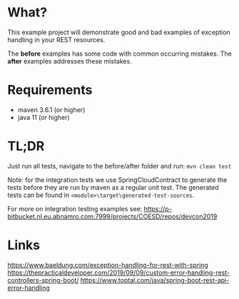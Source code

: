 # What?

This example project will demonstrate good and bad examples of exception handling in your REST 
resources.

The **before** examples has some code with common occurring mistakes. The **after** examples
addresses these mistakes. 

# Requirements

* maven 3.6.1 (or higher)
* java 11 (or higher)

# TL;DR

Just run all tests, navigate to the before/after folder and run: `mvn clean test`

Note: for the integration tests we use SpringCloudContract to generate the tests before they 
are run by maven as a regular unit test. The generated tests can be found in `<module>\target\generated-test-sources`.

For more on integration testing examples see: https://p-bitbucket.nl.eu.abnamro.com:7999/projects/COESD/repos/devcon2019

# Links

https://www.baeldung.com/exception-handling-for-rest-with-spring
https://thepracticaldeveloper.com/2019/09/09/custom-error-handling-rest-controllers-spring-boot/
https://www.toptal.com/java/spring-boot-rest-api-error-handling
